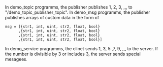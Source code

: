 In demo_topic programms, the publisher publishes 1, 2, 3, ,,, to "/demo_topic_publisher_topic".
In demo_msg programms, the publisher publishes arrays of custom data in the form of
```
msg = [{str1, int, uint, str2, float, bool}
      ,{str1, int, uint, str2, float, bool}
      ,{str1, int, uint, str2, float, bool}
      ,{str1, int, uint, str2, float, bool}]
```
In demo_service pragramms, the clinet sends 1, 3, 5 ,7, 9, ,,, to the server. If the number is divisible by 3 or includes 3, the server sends special mesagees.
